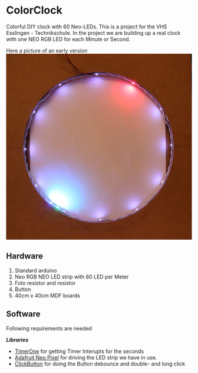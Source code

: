 # ColorClock
Colorful DIY clock with 60 Neo-LEDs.
This is a project for the VHS Esslingen - Technikschule.
In the project we are building up a real clock with one NEO RGB LED for each Minute or Second.

Here a picture of an early version
![Early Version](https://github.com/maBurger/ColorClock/blob/master/media/ColorClockV0.2.JPG)


## Hardware
1. Standard arduino
2. Neo RGB NEO LED strip with 60 LED per Meter
3. Foto resistor and resistor
4. Button
5. 40cm x 40cm MDF boards

## Software
Following requirements are needed

***Libraries***
* [TimerOne][TimerOne] for getting Timer Interupts for the seconds
* [Adafruit Neo Pixel][AdaNeoPix] for driving the LED strip we have in use.
* [ClickButton][ClickButton] for doing the Button debounce and double- and long click

[AdaNeoPix]: https://github.com/adafruit/Adafruit_NeoPixel
[TimerOne]: https://www.pjrc.com/teensy/td_libs_TimerOne.html
[ClickButton]: https://code.google.com/p/clickbutton/
